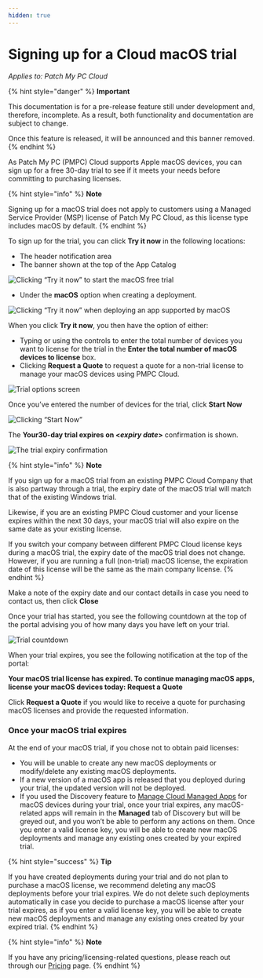 ```yaml
---
hidden: true
---
```


# Signing up for a Cloud macOS trial

_Applies to: Patch My PC Cloud_

{% hint style="danger" %}
**Important**

This documentation is for a pre-release feature still under development and, therefore, incomplete. As a result, both functionality and documentation are subject to change.

Once this feature is released, it will be announced and this banner removed.
{% endhint %}

As Patch My PC (PMPC) Cloud supports Apple macOS devices, you can sign up for a free 30-day trial to see if it meets your needs before committing to purchasing licenses.

{% hint style="info" %}
**Note**

Signing up for a macOS trial does not apply to customers using a Managed Service Provider (MSP) license of Patch My PC Cloud, as this license type includes macOS by default.
{% endhint %}

To sign up for the trial, you can click **Try it now** in the following locations:

* The header notification area
* The banner shown at the top of the App Catalog

![Clicking “Try it now” to start the macOS free trial](/_images/image-%2821%29.png-"Clicking-\"Try-it-now\"-to-start-the-macOS-free-trial" "Clicking “Try it now” to start the macOS free trial")

* Under the **macOS** option when creating a deployment.

![Clicking “Try it now” when deploying an app supported by macOS](/_images/image-%2822%29.png-"Clicking-\"Try-it-now\"-when-deploying-an-app-supported-by-macOS" "Clicking “Try it now” when deploying an app supported by macOS")

When you click **Try it now**, you then have the option of either:

* Typing or using the controls to enter the total number of devices you want to license for the trial in the **Enter the total number of macOS devices to license** box.
* Clicking **Request a Quote** to request a quote for a non-trial license to manage your macOS devices using PMPC Cloud.

![Trial options screen](/_images/image-%2823%29.png-"Trial-options-screen" "Trial options screen")

Once you’ve entered the number of devices for the trial, click **Start Now**

![Clicking “Start Now”](/_images/image-%2824%29.png-"Clicking-\"Start-Now\"" "Clicking “Start Now”")

The **Your30-day trial expires on <**_**expiry date**_**>** confirmation is shown.

![The trial expiry confirmation](/_images/image-%2827%29.png-"The-trial-expiry-confirmation" "The trial expiry confirmation")

{% hint style="info" %}
**Note**

If you sign up for a macOS trial from an existing PMPC Cloud Company that is also partway through a trial, the expiry date of the macOS trial will match that of the existing Windows trial.

Likewise, if you are an existing PMPC Cloud customer and your license expires within the next 30 days, your macOS trial will also expire on the same date as your existing license.

If you switch your company between different PMPC Cloud license keys during a macOS trial, the expiry date of the macOS trial does not change. However, if you are running a full (non-trial) macOS license, the expiration date of this license will be the same as the main company license.
{% endhint %}

Make a note of the expiry date and our contact details in case you need to contact us, then click **Close**

Once your trial has started, you see the following countdown at the top of the portal advising you of how many days you have left on your trial.

![Trial countdown](/_images/image-%2828%29.png-"Trial-countdown" "Trial countdown")

When your trial expires, you see the following notification at the top of the portal:

**Your macOS trial license has expired. To continue managing macOS apps, license your macOS devices today: Request a Quote**

Click **Request a Quote** if you would like to receive a quote for purchasing macOS licenses and provide the requested information.

### Once your macOS trial expires

At the end of your macOS trial, if you chose not to obtain paid licenses:

* You will be unable to create any new macOS deployments or modify/delete any existing macOS deployments.
* If a new version of a macOS app is released that you deployed during your trial, the updated version will not be deployed.
* If you used the Discovery feature to [Manage Cloud Managed Apps](../discovery-in-cloud/manage-cloud-managed-apps.md) for macOS devices during your trial, once your trial expires, any macOS-related apps will remain in the **Managed** tab of Discovery but will be greyed out, and you won’t be able to perform any actions on them. Once you enter a valid license key, you will be able to create new macOS deployments and manage any existing ones created by your expired trial.

{% hint style="success" %}
**Tip**

If you have created deployments during your trial and do not plan to purchase a macOS license, we recommend deleting any macOS deployments before your trial expires. We do not delete such deployments automatically in case you decide to purchase a macOS license after your trial expires, as if you enter a valid license key, you will be able to create new macOS deployments and manage any existing ones created by your expired trial.
{% endhint %}

{% hint style="info" %}
**Note**

If you have any pricing/licensing-related questions, please reach out through our [Pricing](https://patchmypc.com/pricing/) page.
{% endhint %}
